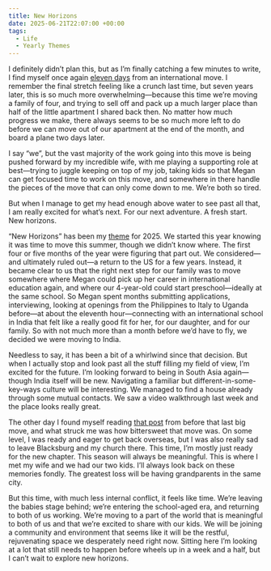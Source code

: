 ```yaml
---
title: New Horizons
date: 2025-06-21T22:07:00 +00:00
tags:
  - Life
  - Yearly Themes
---
```

I definitely didn’t plan this, but as I’m finally catching a few minutes to write, I find myself once again [eleven days](/2018/eleven-days/) from an international move. I remember the final stretch feeling like a crunch last time, but seven years later, this is so much more overwhelming—because this time we’re moving a family of four, and trying to sell off and pack up a much larger place than half of the little apartment I shared back then. No matter how much progress we make, there always seems to be so much more left to do before we can move out of our apartment at the end of the month, and board a plane two days later.

I say “we”, but the vast majority of the work going into this move is being pushed forward by my incredible wife, with me playing a supporting role at best—trying to juggle keeping on top of my job, taking kids so that Megan can get focused time to work on this move, and somewhere in there handle the pieces of the move that can only come down to me. We’re both so tired.

But when I manage to get my head enough above water to see past all that, I am really excited for what’s next. For our next adventure. A fresh start. New horizons.

“New Horizons” has been my [theme](/tag/yearly-themes/) for 2025. We started this year knowing it was time to move this summer, though we didn’t know where. The first four or five months of the year were figuring that part out. We considered—and ultimately ruled out—a return to the US for a few years. Instead, it became clear to us that the right next step for our family was to move somewhere where Megan could pick up her career in international education again, and where our 4-year-old could start preschool—ideally at the same school. So Megan spent months submitting applications, interviewing, looking at openings from the Philippines to Italy to Uganda before—at about the eleventh hour—connecting with an international school in India that felt like a really good fit for her, for our daughter, and for our family. So with not much more than a month before we’d have to fly, we decided we were moving to India.

Needless to say, it has been a bit of a whirlwind since that decision. But when I actually stop and look past all the stuff filling my field of view, I’m excited for the future. I’m looking forward to being in South Asia again—though India itself will be new. Navigating a familiar but different-in-some-key-ways culture will be interesting. We managed to find a house already through some mutual contacts. We saw a video walkthrough last week and the place looks really great.

The other day I found myself reading [that post](/2018/eleven-days/) from before that last big move, and what struck me was how bittersweet that move was. On some level, I was ready and eager to get back overseas, but I was also really sad to leave Blacksburg and my church there. This time, I’m mostly just ready for the new chapter. This season will always be meaningful. This is where I met my wife and we had our two kids. I’ll always look back on these memories fondly. The greatest loss will be having grandparents in the same city.

But this time, with much less internal conflict, it feels like time. We’re leaving the babies stage behind; we’re entering the school-aged era, and returning to both of us working. We’re moving to a part of the world that is meaningful to both of us and that we’re excited to share with our kids. We will be joining a community and environment that seems like it will be the restful, rejuvenating space we desperately need right now. Sitting here I’m looking at a lot that still needs to happen before wheels up in a week and a half, but I can’t wait to explore new horizons.